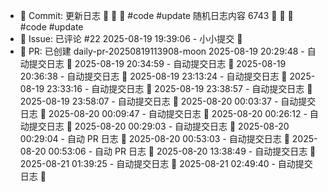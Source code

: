 - 📝 Commit: 更新日志  🌟 🐣 🌟  #code #update
随机日志内容 6743  🌟 🐣 🌟  #code #update
- 💬 Issue: 已评论 #22
2025-08-19 19:39:06 - 小小提交 🌸
- 🔀 PR: 已创建 daily-pr-20250819113908-moon
2025-08-19 20:29:48 - 自动提交日志 🌱
2025-08-19 20:34:59 - 自动提交日志 🌱
2025-08-19 20:36:38 - 自动提交日志 🌱
2025-08-19 23:13:24 - 自动提交日志 🌱
2025-08-19 23:33:16 - 自动提交日志 🌱
2025-08-19 23:38:57 - 自动提交日志 🌱
2025-08-19 23:58:07 - 自动提交日志 🌱
2025-08-20 00:03:37 - 自动提交日志 🌱
2025-08-20 00:09:47 - 自动提交日志 🌱
2025-08-20 00:26:12 - 自动提交日志 🌱
2025-08-20 00:29:03 - 自动提交日志 🌱
2025-08-20 00:29:04 - 自动 PR 日志 🌱
2025-08-20 00:53:03 - 自动提交日志 🌱
2025-08-20 00:53:06 - 自动 PR 日志 🌱
2025-08-20 13:38:49 - 自动提交日志 🌱
2025-08-21 01:39:25 - 自动提交日志 🌱
2025-08-21 02:49:40 - 自动提交日志 🌱
